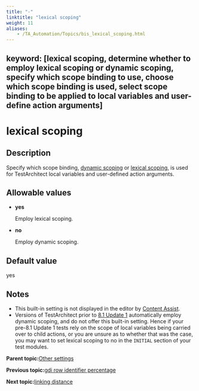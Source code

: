 ```yaml
--- 
title: "-"
linktitle: "lexical scoping"
weight: 11
aliases: 
    - /TA_Automation/Topics/bis_lexical_scoping.html
---
```

keyword: [lexical scoping, determine whether to employ lexical scoping or dynamic scoping, specify which scope binding to use, choose which scope binding is used, select scope binding to be applied to local variables and user-define action arguments]
---

# lexical scoping

## Description

Specify which scope binding, [dynamic scoping](The_test_language_variables.html) or [lexical scoping](The_test_language_variables.html), is used for TestArchitect local variables and user-defined action arguments.

## Allowable values

-   **yes**

    Employ lexical scoping.

-   **no**

    Employ dynamic scoping.


## Default value

yes

## Notes

-   This built-in setting is not displayed in the editor by [Content Assist](/TA_Help/Topics/ug_content_assist.html).
-   Versions of TestArchitect prior to [8.1 Update 1](/TA_ReleaseNotes/DITA_source/Whats_New_8.1_update_1.html) automatically employ dynamic scoping, and do not offer this built-in setting. Hence if your pre-8.1 Update 1 tests rely on the scope of local variables being carried over to child actions, or you are unsure as to whether that was the case, you may want to set lexical scoping to no in the `INITIAL` section of your test modules.

**Parent topic:**[Other settings](/TA_Automation/Topics/bis_other.html)

**Previous topic:**[gdi row identifier percentage](/TA_Automation/Topics/bis_gdi_row_identifier_percentage.html)

**Next topic:**[linking distance](/TA_Automation/Topics/bis_linking_distance.html)

